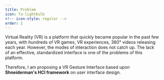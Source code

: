 ```yaml
---
title: Problem
icon: fa-lightbulb
<!-- icon-style: regular -->
order: 2
---
```


Virtual Reality (VR) is a platform that quickly became popular in the past few years, with hundreds of VR games, VR experiences, 360° videos releasing each year. However, the modes of interaction does not catch up. The lack of an effective, standardized interface is one of the problems of this platform.

Therefore, I am proposing a VR Gesture Interface based upon **Shneiderman's HCI framework** on user interface design.
